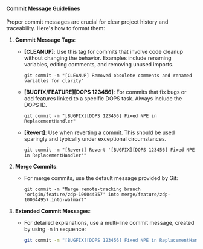 #### Commit Message Guidelines

Proper commit messages are crucial for clear project history and traceability. Here's how to format them:

1. **Commit Message Tags**:
   - **[CLEANUP]**: Use this tag for commits that involve code cleanup without changing the behavior. Examples include renaming variables, editing comments, and removing unused imports.
     ```
     git commit -m "[CLEANUP] Removed obsolete comments and renamed variables for clarity"
     ```
   - **[BUGFIX/FEATURE][DOPS 123456]**: For commits that fix bugs or add features linked to a specific DOPS task. Always include the DOPS ID.
     ```
     git commit -m "[BUGFIX][DOPS 123456] Fixed NPE in ReplacementHandler"
     ```
   - **[Revert]**: Use when reverting a commit. This should be used sparingly and typically under exceptional circumstances.
     ```
     git commit -m "[Revert] Revert '[BUGFIX][DOPS 123456] Fixed NPE in ReplacementHandler'"
     ```

2. **Merge Commits**:
   - For merge commits, use the default message provided by Git:
     ```
     git commit -m "Merge remote-tracking branch 'origin/feature/zdp-100044957' into merge/feature/zdp-100044957.into-walmart"
     ```

3. **Extended Commit Messages**:
   - For detailed explanations, use a multi-line commit message, created by using `-m` in sequence:
     ```sh
     git commit -m "[BUGFIX][DOPS 123456] Fixed NPE in ReplacementHandler" -m "- Fixed null pointer exception when calling methodCallBla." -m "- Ensured myVariableBla is initialized correctly." -m "- Updated relevant unit tests to cover this case."
     ```
